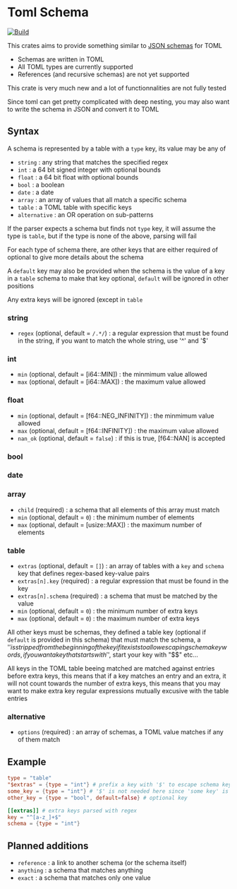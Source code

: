 # Toml Schema

[![Build](https://github.com/breakmit-0/toml_schema/actions/workflows/rust.yml/badge.svg)](https://github.com/breakmit-0/toml_schema/actions/workflows/rust.yml)

This crates aims to provide something similar to [JSON schemas](https://json-schema.org/understanding-json-schema/about) for TOML
- Schemas are written in TOML
- All TOML types are currently supported
- References (and recursive schemas) are not yet supported

This crate is very much new and a lot of functionnalities are not fully tested

Since toml can get pretty complicated with deep nesting, you may also want to write the schema in JSON and convert it to TOML

## Syntax
 
A schema is represented by a table with a `type` key, its value may be any of
- `string` : any string that matches the specified regex
- `int` : a 64 bit signed integer with optional bounds
- `float` : a 64 bit float with optional bounds
- `bool` : a boolean
- `date` : a date
- `array` : an array of values that all match a specific schema
- `table` : a TOML table with specific keys
- `alternative` : an OR operation on sub-patterns

If the parser expects a schema but finds not `type` key, it will assume the type is `table`, but if the type is none of
the above, parsing will fail

For each type of schema there, are other keys that are either required of optional to give more details
about the schema

A `default` key may also be provided when the schema is the value of a key in a `table` schema
to make that key optional, `default` will be ignored in other positions

Any extra keys will be ignored (except in `table`

### string
- `regex` (optional, default = `/.*/`) : a regular expression that must be found in the string, if you want to match the whole string,
use '^' and '$'

### int
- `min` (optional, default = [i64::MIN]) : the minmimum value allowed
- `max` (optional, default = [i64::MAX]) : the maximum value allowed

### float
- `min` (optional, default = [f64::NEG_INFINITY]) : the minmimum value allowed
- `max` (optional, default = [f64::INFINITY]) : the maximum value allowed
- `nan_ok` (optional, default = `false`) : if this is true, [f64::NAN] is accepted

### bool

### date

### array
- `child` (required) : a schema that all elements of this array must match
- `min` (optional, default = `0`) : the minimum number of elements
- `max` (optional, default = [usize::MAX]) : the maximum number of elements

### table
- `extras` (optional, default = `[]`) : an array of tables with a `key` and `schema` key that defines regex-based key-value pairs
- `extras[n].key` (required) : a regular expression that must be found in the key 
- `extras[n].schema` (required) : a schema that must be matched by the value
- `min` (optional, default = `0`) : the minimum number of extra keys
- `max` (optional, default = `0`) : the maximum number of extra keys

All other keys must be schemas, they defined a table key (optional if `default` is provided in this schema) that must match
the schema, a '$' is stripped from the beginning of the key if it exists to allow escaping schema keywords, if you want a key
that starts with '$', start your key with "$$" etc...

All keys in the TOML table beeing matched are matched against entries before extra keys, this means that if a key matches an
entry and an extra, it will not count towards the number of extra keys, this means that you may want to make extra key 
regular expressions mutually excusive with the table entries

### alternative
- `options` (required) : an array of schemas, a TOML value matches if any of them match

## Example
 ```toml
 type = "table"
 "$extras" = {type = "int"} # prefix a key with '$' to escape schema keys
 some_key = {type = "int"} # '$' is not needed here since 'some key' is not a schema key
 other_key = {type = "bool", default=false} # optional key

 [[extras]] # extra keys parsed with regex
 key = "^[a-z_]+$"
 schema = {type = "int"}

```

## Planned additions
- `reference` : a link to another schema (or the schema itself)
- `anything` : a schema that matches anything
- `exact` : a schema that matches only one value

